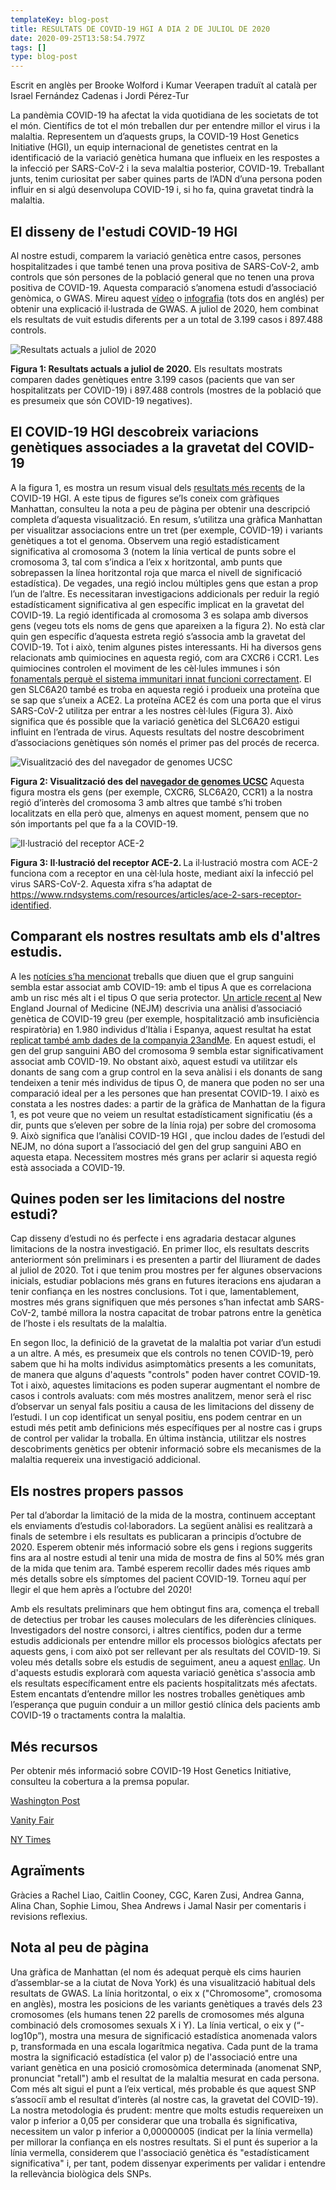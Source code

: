 ```yaml
---
templateKey: blog-post
title: RESULTATS DE COVID-19 HGI A DIA 2 DE JULIOL DE 2020
date: 2020-09-25T13:58:54.797Z
tags: []
type: blog-post
---
```


Escrit en anglès per Brooke Wolford i Kumar Veerapen traduït al català per Israel Fernández Cadenas i Jordi Pérez-Tur

La pandèmia COVID-19 ha afectat la vida quotidiana de les societats de tot el món. Científics de tot el món treballen dur per entendre millor el virus i la malaltia. Representem un d’aquests grups, la COVID-19 Host Genetics Initiative (HGI), un equip internacional de genetistes centrat en la identificació de la variació genètica humana que influeix en les respostes a la infecció per SARS-CoV-2 i la seva malaltia posterior, COVID-19. Treballant junts, tenim curiositat per saber quines parts de l’ADN d’una persona poden influir en si algú desenvolupa COVID-19 i, si ho fa, quina gravetat tindrà la malaltia.

## El disseny de l'estudi COVID-19 HGI

Al nostre estudi, comparem la variació genètica entre casos, persones hospitalitzades i que també tenen una prova positiva de SARS-CoV-2, amb controls que són persones de la població general que no tenen una prova positiva de COVID-19. Aquesta comparació s’anomena estudi d’associació genòmica, o GWAS. Mireu aquest [vídeo](https://www.youtube.com/watch?v=cgyc55JhdcM) o [infografia](https://www.broadinstitute.org/visuals/explainer-genome-wide-association-studies) (tots dos en anglés) per obtenir una explicació il·lustrada de GWAS. A juliol de 2020, hem combinat els resultats de vuit estudis diferents per a un total de 3.199 casos i 897.488 controls.

![Resultats actuals a juliol de 2020](/img/scicomm_blog_post_20200924.png)
<figcaption class="manual-md-inline-caption">
<strong>Figura 1: Resultats actuals a juliol de 2020.</strong>  Els resultats mostrats comparen dades genètiques entre 3.199 casos (pacients que van ser hospitalitzats per COVID-19) i 897.488 controls (mostres de la població que es presumeix que són COVID-19 negatives).
</figcaption>

## El COVID-19 HGI descobreix variacions genètiques associades a la gravetat del COVID-19

A la figura 1, es mostra un resum visual dels [resultats més recents](/results/) de la COVID-19 HGI. A este tipus de figures se’ls coneix com gràfiques Manhattan, consulteu la nota a peu de pàgina per obtenir una descripció completa d’aquesta visualització. En resum, s’utilitza una gràfica Manhattan per visualitzar associacions entre un tret (per exemple, COVID-19) i variants genètiques a tot el genoma. Observem una regió estadísticament significativa al cromosoma 3 (notem la línia vertical de punts sobre el cromosoma 3, tal com s’indica a l’eix x horitzontal, amb punts que sobrepassen la línea horitzontal roja que marca el nivell de significació estadística). De vegades, una regió inclou múltiples gens que estan a prop l’un de l’altre. Es necessitaran investigacions addicionals per reduir la regió estadísticament significativa al gen específic implicat en la gravetat del COVID-19. La regió identificada al cromosoma 3 es solapa amb diversos gens (vegeu tots els noms de gens que apareixen a la figura 2). No està clar quin gen específic d’aquesta estreta regió s’associa amb la gravetat del COVID-19. Tot i això, tenim algunes pistes interessants. Hi ha diversos gens relacionats amb quimiocines en aquesta regió, com ara CXCR6 i CCR1. Les quimiocines controlen el moviment de les cèl·lules immunes i són [fonamentals perquè el sistema immunitari innat funcioni correctament](https://www.ncbi.nlm.nih.gov/pmc/articles/PMC4448619/). El gen SLC6A20 també es troba en aquesta regió i produeix una proteïna que se sap que s’uneix a ACE2. La proteïna ACE2 és com una porta que el virus SARS-CoV-2 utilitza per entrar a les nostres cèl·lules (Figura 3). Això significa que és possible que la variació genètica del SLC6A20 estigui influint en l’entrada de virus. Aquests resultats del nostre descobriment d’associacions genètiques són només el primer pas del procés de recerca.

![Visualització des del navegador de genomes UCSC](/img/hgt_genome_32a4d_7bc390.jpg)
<figcaption class="manual-md-inline-caption">
<strong>Figura 2: Visualització des del <a href="https://genome.ucsc.edu" target="_blank" rel="noopener noreferrer">navegador de genomes UCSC</a></strong> Aquesta figura mostra els gens (per exemple, CXCR6, SLC6A20, CCR1) a la nostra regió d’interès del cromosoma 3 amb altres que també s’hi troben localitzats en ella però que, almenys en aquest moment, pensem que no són importants pel que fa a la COVID-19.
</figcaption>

![Il·lustració del receptor ACE-2](/img/unnamed.png)
<figcaption class="manual-md-inline-caption">
<strong>Figura 3: Il·lustració del receptor ACE-2. </strong> La il·lustració mostra com ACE-2 funciona com a receptor en una cèl·lula hoste, mediant així la infecció pel virus SARS-CoV-2. Aquesta xifra s’ha adaptat de <a href="https://www.rndsystems.com/resources/articles/ace-2-sars-receptor-identified" target="_blank" rel="noopener noreferrer">https://www.rndsystems.com/resources/articles/ace-2-sars-receptor-identified</a>.
</figcaption>

## Comparant els nostres resultats amb els d'altres estudis.

A les [notícies s’ha mencionat](https://www.cnn.com/2020/07/16/health/blood-types-coronavirus-wellness-scn/index.html) treballs que diuen que el grup sanguini sembla estar associat amb COVID-19: amb el tipus A que es correlaciona amb un risc més alt i el tipus O que seria protector. [Un article recent al](https://www.nejm.org/doi/full/10.1056/NEJMoa2020283) New England Journal of Medicine (NEJM) descrivia una anàlisi d’associació genètica de COVID-19 greu (per exemple, hospitalització amb insuficiència respiratòria) en 1.980 individus d’Itàlia i Espanya, aquest resultat ha estat [replicat també amb dades de la companyia 23andMe](https://www.medrxiv.org/content/10.1101/2020.09.04.20188318v1). En aquest estudi, el gen del grup sanguini ABO del cromosoma 9 sembla estar significativament associat amb COVID-19. No obstant això, aquest estudi va utilitzar els donants de sang com a grup control en la seva anàlisi i els donants de sang tendeixen a tenir més individus de tipus O, de manera que poden no ser una comparació ideal per a les persones que han presentat COVID-19. I això es constata a les nostres dades: a partir de la gràfica de Manhattan de la figura 1, es pot veure que no veiem un resultat estadísticament significatiu (és a dir, punts que s’eleven per sobre de la línia roja) per sobre del cromosoma 9. Això significa que l’anàlisi COVID-19 HGI , que inclou dades de l’estudi del NEJM, no dóna suport a l’associació del gen del grup sanguini ABO en aquesta etapa. Necessitem mostres més grans per aclarir si aquesta regió està associada a COVID-19.

## Quines poden ser les limitacions del nostre estudi?

Cap disseny d’estudi no és perfecte i ens agradaria destacar algunes limitacions de la nostra investigació. En primer lloc, els resultats descrits anteriorment són preliminars i es presenten a partir del lliurament de dades al juliol de 2020. Tot i que tenim prou mostres per fer algunes observacions inicials, estudiar poblacions més grans en futures iteracions ens ajudaran a tenir confiança en les nostres conclusions. Tot i que, lamentablement, mostres més grans signifiquen que més persones s’han infectat amb SARS-CoV-2, també millora la nostra capacitat de trobar patrons entre la genètica de l’hoste i els resultats de la malaltia.

En segon lloc, la definició de la gravetat de la malaltia pot variar d’un estudi a un altre. A més, es presumeix que els controls no tenen COVID-19, però sabem que hi ha molts individus asimptomàtics presents a les comunitats, de manera que alguns d'aquests "controls" poden haver contret COVID-19. Tot i això, aquestes limitacions es poden superar augmentant el nombre de casos i controls avaluats: com més mostres analitzem, menor serà el risc d’observar un senyal fals positiu a causa de les limitacions del disseny de l’estudi. I un cop identificat un senyal positiu, ens podem centrar en un estudi més petit amb definicions més específiques per al nostre cas i grups de control per validar la troballa. En última instància, utilitzar els nostres descobriments genètics per obtenir informació sobre els mecanismes de la malaltia requereix una investigació addicional.

## Els nostres propers passos

Per tal d’abordar la limitació de la mida de la mostra, continuem acceptant els enviaments d’estudis col·laboradors. La següent anàlisi es realitzarà a finals de setembre i els resultats es publicaran a principis d’octubre de 2020. Esperem obtenir més informació sobre els gens i regions suggerits fins ara al nostre estudi al tenir una mida de mostra de fins al 50% més gran de la mida que tenim ara. També esperem recollir dades més riques amb més detalls sobre els símptomes del pacient COVID-19. Torneu aquí per llegir el que hem après a l’octubre del 2020!

Amb els resultats preliminars que hem obtingut fins ara, comença el treball de detectius per trobar les causes moleculars de les diferències clíniques. Investigadors del nostre consorci, i altres científics, poden dur a terme estudis addicionals per entendre millor els processos biològics afectats per aquests gens, i com això pot ser rellevant per als resultats del COVID-19. Si voleu més detalls sobre els estudis de seguiment, aneu a aquest [enllaç](/blog/2020-06-29-in-silico-follow-up-results/). Un d'aquests estudis explorarà com aquesta variació genètica s'associa amb els resultats específicament entre els pacients hospitalitzats més afectats. Estem encantats d’entendre millor les nostres troballes genètiques amb l’esperança que puguin conduir a un millor gestió clínica dels pacients amb COVID-19 o tractaments contra la malaltia.


## Més recursos

Per obtenir més informació sobre COVID-19 Host Genetics Initiative, consulteu la cobertura a la premsa popular.


[Washington Post](https://www.washingtonpost.com/opinions/2020/04/27/covid-19-quickly-kills-some-while-others-dont-show-symptoms-can-genetics-explain-this/)

[Vanity Fair](https://www.vanityfair.com/news/2020/04/genetic-chances-of-dying-from-coronavirus)

[NY Times](https://www.nytimes.com/2020/06/03/health/coronavirus-blood-type-genetics.html)

## Agraïments

Gràcies a Rachel Liao, Caitlin Cooney, CGC, Karen Zusi, Andrea Ganna, Alina Chan, Sophie Limou, Shea Andrews i Jamal Nasir per comentaris i revisions reflexius.

## Nota al peu de pàgina
Una gràfica de Manhattan (el nom és adequat perquè els cims haurien d’assemblar-se a la ciutat de Nova York) és una visualització habitual dels resultats de GWAS. La línia horitzontal, o eix x ("Chromosome", cromosoma en anglès), mostra les posicions de les variants genètiques a través dels 23 cromosomes (els humans tenen 22 parells de cromosomes més alguna combinació dels cromosomes sexuals X i Y). La línia vertical, o eix y (“-log10p”), mostra una mesura de significació estadística anomenada valors p, transformada en una escala logarítmica negativa. Cada punt de la trama mostra la significació estadística (el valor p) de l'associació entre una variant genètica en una posició cromosòmica determinada (anomenat SNP, pronunciat "retall") amb el resultat de la malaltia mesurat en cada persona. Com més alt sigui el punt a l’eix vertical, més probable és que aquest SNP s’associï amb el resultat d’interès (al nostre cas, la gravetat del COVID-19). La nostra metodologia és prudent: mentre que molts estudis requereixen un valor p inferior a 0,05 per considerar que una troballa és significativa, necessitem un valor p inferior a 0,00000005 (indicat per la línia vermella) per millorar la confiança en els nostres resultats. Si el punt és superior a la línia vermella, considerem que l'associació genètica és "estadísticament significativa" i, per tant, podem dissenyar experiments per validar i entendre la rellevància biològica dels SNPs.



